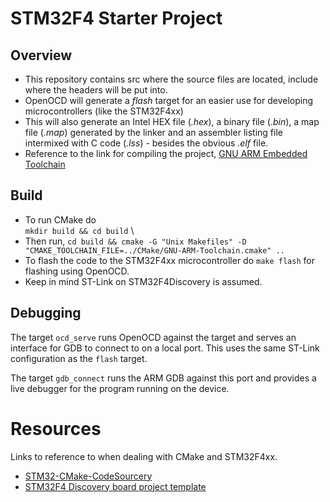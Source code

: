 # STM32F4 Starter Project

## Overview
* This repository contains src where the source files are located, include where the headers will be put into.
* OpenOCD will generate a *flash* target for an easier use for developing microcontrollers (like the STM32F4xx)
* This will also generate an Intel HEX file (*.hex*), a binary file (*.bin*), a map file (*.map*) generated by the linker and an assembler listing file intermixed with C code (*.lss*) - besides the obvious *.elf* file.
* Reference to the link for compiling the project, [GNU ARM Embedded Toolchain](https://developer.arm.com/open-source/gnu-toolchain/gnu-rm)


## Build
* To run CMake do \
`mkdir build && cd build` \
* Then run,
`cd build && cmake -G "Unix Makefiles" -D "CMAKE_TOOLCHAIN_FILE=../CMake/GNU-ARM-Toolchain.cmake" ..`
* To flash the code to the STM32F4xx microcontroller do `make flash` for flashing using OpenOCD.
* Keep in mind ST-Link on STM32F4Discovery is assumed.



## Debugging

The target `ocd_serve` runs OpenOCD against the target and serves an interface for GDB
to connect to on a local port. This uses the same ST-Link configuration as the `flash` target.

The target `gdb_connect` runs the ARM GDB against this port and provides a live debugger
for the program running on the device.

# Resources
Links to reference to when dealing with CMake and STM32F4xx.
- [STM32-CMake-CodeSourcery](https://github.com/adrienbailly/STM32-CMake-CodeSourcery)
- [STM32F4 Discovery board project template](https://github.com/charleskorn/stm32f4-project-template)
